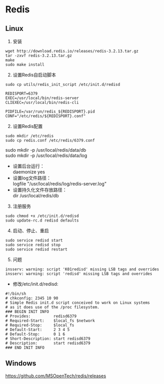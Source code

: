 # Redis

## Linux
1. 安装
```
wget http://download.redis.io/releases/redis-3.2.13.tar.gz
tar -zxvf redis-3.2.13.tar.gz
make
sudo make install
```

2. 设置Redis自启动脚本
```
sudo cp utils/redis_init_script /etc/init.d/redisd
```
```
REDISPORT=6379
EXEC=/usr/local/bin/redis-server
CLIEXEC=/usr/local/bin/redis-cli

PIDFILE=/var/run/redis_${REDISPORT}.pid
CONF="/etc/redis/${REDISPORT}.conf"
```

2. 设置Redis配置
```
sudo mkdir /etc/redis
sudo cp redis.conf /etc/redis/6379.conf
```
sudo mkdir -p /usr/local/redis/data/db  
sudo mkdir -p /usr/local/redis/data/log  
* 设置后台运行：  
daemonize yes
* 设置log文件路径：  
logfile "/usr/local/redis/log/redis-server.log"
* 设置持久化文件存放路径：  
dir /usr/local/redis/db

3. 注册服务
```
sudo chmod +x /etc/init.d/redisd
sudo update-rc.d redisd defaults
```

4. 启动、停止、重启
```
sudo service redisd start
sudo service redisd stop
sudo service redisd restart
```

5. 问题
```
insserv: warning: script 'K01redisd' missing LSB tags and overrides
insserv: warning: script 'redisd' missing LSB tags and overrides
```
* 修改/etc/init.d/redisd:
```
#!/bin/sh
# chkconfig: 2345 10 90
# Simple Redis init.d script conceived to work on Linux systems
# as it does use of the /proc filesystem.
### BEGIN INIT INFO
# Provides:          redisd6379
# Required-Start:    $local_fs $network
# Required-Stop:     $local_fs
# Default-Start:     2 3 4 5
# Default-Stop:      0 1 6
# Short-Description: start redisd6379
# Description:       start redisd6379
### END INIT INFO
```


## Windows
https://github.com/MSOpenTech/redis/releases